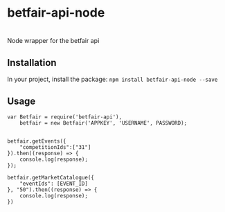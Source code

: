 # betfair-api-node
#
Node wrapper for the betfair api

## Installation

In your project, install the package: `npm install betfair-api-node --save`

## Usage

```
var Betfair = require('betfair-api'),
    betfair = new Betfair('APPKEY', 'USERNAME', PASSWORD);


betfair.getEvents({
    "competitionIds":["31"]
}).then((response) => {
    console.log(response);
});

betfair.getMarketCatalogue({
    "eventIds": [EVENT_ID]
}, "50").then((response) => {
    console.log(response);
})
```
